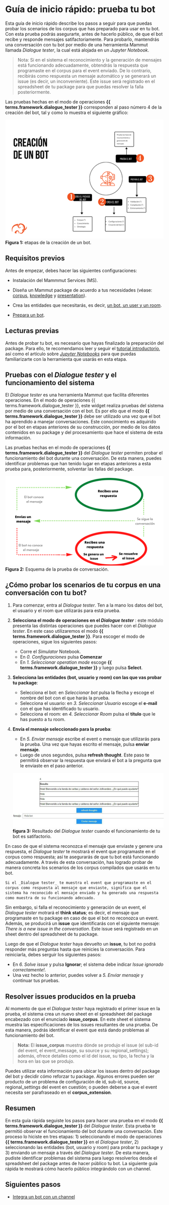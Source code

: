 # Guía de inicio rápido: prueba tu bot

Esta guía de inicio rápido describe los pasos a seguir para que puedas probar los scenarios de los corpus que has preparado para usar en tu bot. Con esta prueba podrás asegurarte, antes de hacerlo público, de que el bot recibe y responde mensajes satifactoriamente. Para probarlo, mantendrás una conversación con tu bot por medio de una herramienta Mammut llamada _Dialogue tester_, la cual está alojada en un _Jupyter Notebook_.

> Nota: Si en el sistema el reconocimiento y la generación de mensajes está funcionando adecuadamente, obtendrás la respuesta que programaste en el corpus para el event enviado. De lo contrario, recibirás como respuesta un mensaje automático y se generará un issue (es decir, un inconveniente). Este issue será registrado en el spreadsheet de tu package para que puedas resolver la falla posteriormente.

Las pruebas hechas en el modo de operaciones **{{ terms.framework.dialogue_tester }}** corresponden al paso número 4 de la creación del bot, tal y como lo muestra el siguiente gráfico:

![Sin Titulo](img/qs-compilation/bot_tester.png)
**Figura 1:** etapas de la creación de un bot.

## Requisitos previos

Antes de empezar, debes hacer las siguientes configuraciones:

* Instalación del Mammmut Services (MS).

* Diseña un Mammut package de acuerdo a tus necesidades (véase: [corpus](quick_start_corpus.md), [knowledge](quick_start_knowledge_es.md) y [presentation](quick_start_presentation_es.md)).

* Crea las entidades que necesitarás, es decir, [un bot, un user y un room](quick_start_entities_creation.md).

* [Prepara un bot](quick_start_chatbot_preparation.md).

## Lecturas previas

Antes de probar tu bot, es necesario que hayas finalizado la preparación del package. Para ello, te recomendamos leer y seguir el [tutorial introductorio](../tutorial-intro/intro.md), así como el artículo sobre [_Jupyter Notebooks_](../framework/cuadernos_jupyter.md) para que puedas familiarizarte con la herramienta que usarás en esta etapa.

## Pruebas con el _Dialogue tester_ y el funcionamiento del sistema

El _Dialogue tester_ es una herramienta Mammut que facilita diferentes operaciones. En el modo de operaciones {{ terms.framework.dialogue_tester }}, este widget realiza pruebas del sistema por medio de una conversación con el bot. Es por ello que el modo **{{ terms.framework.dialogue_tester }}** debe ser utilizado una vez que el bot ha aprendido a manejar conversaciones. Este conocimiento es adquirido por el bot en etapas anteriores de su construcción, por medio de los datos contenidos en su package y del procesamiento que hace el sistema de esta información.

Las pruebas hechas en el modo de operaciones **{{ terms.framework.dialogue_tester }}** del _Dialogue tester_ permiten probar el funcionamiento del bot durante una conversación. De esta manera, puedes identificar problemas que han tenido lugar en etapas anteriores a esta prueba para, posteriormente, solventar las fallas del package.

![Sin Titulo](img/qs-compilation/tester.png)
**Figura 2:** Esquema de la prueba de conversación.

## ¿Cómo probar los scenarios de tu corpus en una conversación con tu bot?

1. Para comenzar, entra al _Dialogue tester_. Ten a la mano los datos del bot, el usuario y el room que utilizarás para esta prueba.

2. **Selecciona el modo de operaciones en el _Dialogue tester_** : este módulo presenta las distintas operaciones que puedes hacer con el _Dialogue tester_. En este caso utilizaremos el modo **{{ terms.framework.dialogue_tester }}**. Para escoger el modo de operaciones, sigue los siguientes pasos:

    * Corre el _Simulator_ Notebook.
    * En _0. Configuraciones_ pulsa **Comenzar**
    * En _1. Seleccionar operation mode_ escoge **{{ terms.framework.dialogue_tester }}** y luego pulsa **Select**.

3. **Selecciona las entidades (bot, usuario y room) con las que vas probar tu package**:

    * Selecciona el bot: en _Seleccionar bot_ pulsa la flecha y escoge el nombre del bot con el que harás la prueba.
    * Selecciona el usuario: en _3. Seleccionar Usuario_ escoge el **e-mail** con el que has identificado tu usuario.
    * Selecciona el room: en _4. Seleccionar Room_ pulsa el **título** que le has puesto a tu room.

4. **Envía el mensaje seleccionado para la prueba**:

    * En _5. Enviar mensaje_ escribe el event o mensaje que utilizarás para la prueba. Una vez que hayas escrito el mensaje, pulsa **enviar mensaje**.
    * Luego de unos segundos, pulsa **refresh thought**. Este paso te permitirá observar la respuesta que enviará el bot a la pregunta que le enviaste en el paso anterior.

    ![Sin Titulo](img/qs-compilation/issue.png)
    **figura 3:** Resultado del _Dialogue tester_ cuando el funcionamiento de tu bot es satifactorio.

En caso de que el sistema reconozca el mensaje que enviaste y genere una respuesta, el _Dialogue tester_ te mostrará el event que programaste en el corpus como respuesta; así te asegurarás de que tu bot está funcionando adecuadamente. A través de esta conversación, has logrado probar de manera concreta los scenarios de los corpus compilados que usarás en tu bot.

    Si el _Dialogue tester_ te muestra el event que programaste en el corpus como respuesta al mensaje que enviaste, significa que el sistema ha reconocido el mensaje enviado y ha generado una respuesta como muestra de su funcionando adecuado. 

Sin embargo, si falla el reconocimiento y generación de un event, el _Dialogue tester_ motrará el **think status**; es decir, el mensaje que programaste en tu package en caso de que el bot no reconozca un event. Además, se producirá un **issue** que identificarás con el siguiente mensaje: _There is a new issue in the conversation_. Este issue será registrado en un sheet dentro del spreadsheet de tu package.

Luego de que el _Dialogue tester_ haya devuelto un **issue**, tu bot no podrá responder más preguntas hasta que reinicies la conversación. Para reiniciarla, debes serguir los siguientes pasos:

* En _6. Solve issue_ y pulsa **Ignorar**; el sistema debe indicar _Issue ignorado correctamente!_.
* Una vez hecho lo anterior, puedes volver a _5. Enviar mensaje_ y continuar tus pruebas.


## Resolver issues producidos en la prueba

Al momento de que el _Dialogue tester_ haya registrado el primer issue en la prueba, el sistema crea un nuevo sheet en el spreadsheet del package encabezado con el enunciado **issue_corpus**. En este sheet el sistema muestra las especificaciones de los issues resultantes de una prueba. De esta manera, podrás identificar el event que está dando problemas al funcionamiento del bot.

> **Nota:** El **issue_corpus** muestra dónde se produjo el issue (el sub-id del event, el event_message, su source y su regional_settings); además, ofrece detalles como el id del issue, su tipo, la fecha y la hora en las que se produjo.

Puedes utilizar esta información para ubicar los issues dentro del package del bot y decidir cómo reforzar tu package. Algunos errores pueden ser producto de un problema de configuración de id, sub-id, source, regional_settings del event en cuestión; o pueden deberse a que el event necesita ser parafraseado en el **corpus_extension**.

## Resumen

En esta guía rápida seguiste los pasos para hacer una prueba en el modo **{{ terms.framework.dialogue_tester }}** del _Dialogue tester_. Esta prueba te permitió observar el funcionamiento del bot durante una conversación. Este proceso lo hiciste en tres etapas: 1) seleccionando el modo de operaciones **{{ terms.framework.dialogue_tester }}** en el _Dialogue tester_, 2) seleccionando las entidades (bot, usuario y room) para probar tu package y 3) enviando un mensaje a través del _Dialogue tester_. De esta manera, pudiste identificar problemas del sistema para luego resolverlos desde el spreadsheet del package antes de hacer público tu bot. La siguiente guía rápida te mostrará cómo hacerlo público integrándolo con un channel.  

## Siguientes pasos

* [Integra un bot con un channel](channels_connection_es.md)
